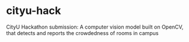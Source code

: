 # cityu-hack
CityU Hackathon submission: A computer vision model built on OpenCV, that detects and reports the crowdedness of rooms in campus
